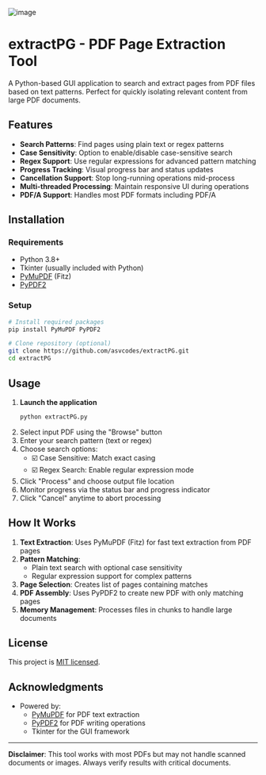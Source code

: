 
![image](https://github.com/user-attachments/assets/25dd98f5-7bba-4ffd-97f1-0c25069cd991)

# extractPG - PDF Page Extraction Tool
A Python-based GUI application to search and extract pages from PDF files based on text patterns. Perfect for quickly isolating relevant content from large PDF documents.

## Features

- **Search Patterns**: Find pages using plain text or regex patterns
- **Case Sensitivity**: Option to enable/disable case-sensitive search
- **Regex Support**: Use regular expressions for advanced pattern matching
- **Progress Tracking**: Visual progress bar and status updates
- **Cancellation Support**: Stop long-running operations mid-process
- **Multi-threaded Processing**: Maintain responsive UI during operations
- **PDF/A Support**: Handles most PDF formats including PDF/A

## Installation

### Requirements
- Python 3.8+
- Tkinter (usually included with Python)
- [PyMuPDF](https://pypi.org/project/PyMuPDF/) (Fitz)
- [PyPDF2](https://pypi.org/project/PyPDF2/)

### Setup
```bash
# Install required packages
pip install PyMuPDF PyPDF2

# Clone repository (optional)
git clone https://github.com/asvcodes/extractPG.git
cd extractPG
```

## Usage

1. **Launch the application**
   ```bash
   python extractPG.py
   ```
2. Select input PDF using the "Browse" button
3. Enter your search pattern (text or regex)
4. Choose search options:
   - ☑️ Case Sensitive: Match exact casing
   - ☑️ Regex Search: Enable regular expression mode
5. Click "Process" and choose output file location
6. Monitor progress via the status bar and progress indicator
7. Click "Cancel" anytime to abort processing

## How It Works

1. **Text Extraction**: Uses PyMuPDF (Fitz) for fast text extraction from PDF pages
2. **Pattern Matching**:
   - Plain text search with optional case sensitivity
   - Regular expression support for complex patterns
3. **Page Selection**: Creates list of pages containing matches
4. **PDF Assembly**: Uses PyPDF2 to create new PDF with only matching pages
5. **Memory Management**: Processes files in chunks to handle large documents

## License

This project is [MIT licensed](LICENSE).

## Acknowledgments

- Powered by:
  - [PyMuPDF](https://github.com/pymupdf/PyMuPDF) for PDF text extraction
  - [PyPDF2](https://github.com/py-pdf/PyPDF2) for PDF writing operations
  - Tkinter for the GUI framework

---

**Disclaimer**: This tool works with most PDFs but may not handle scanned documents or images. Always verify results with critical documents.
